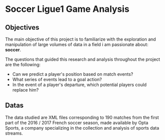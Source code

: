 # Soccer Ligue1 Game Analysis

## Objectives

The main objective of this project is to familiarize with the exploration and manipulation of large volumes of data in a field i am passionate about: **soccer**.

The questions that guided this research and analysis throughout the project are the following:
- Can we predict a player's position based on match events? 
- What series of events lead to a goal action?
- In the event of a player's departure, which potential players could replace him?

## Datas

The data studied are XML files corresponding to 190 matches from the first part of the 2016 / 2017 French soccer season, made available by Opta Sports, a company specializing in the collection and analysis of sports data streams.
